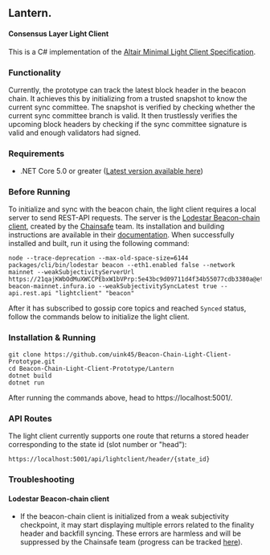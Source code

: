 ## Lantern. 
#### Consensus Layer Light Client
This is a C# implementation of the [Altair Minimal Light Client Specification](https://github.com/ethereum/consensus-specs/blob/dev/specs/altair/sync-protocol.md). 

### Functionality
Currently, the prototype can track the latest block header in the beacon chain. It achieves this by initializing from a trusted snapshot to know the current sync committee. The snapshot is verified by checking whether the current sync committee branch is valid. It then trustlessly verifies the upcoming block headers by checking if the sync committee signature is valid and enough validators had signed. 

### Requirements
- .NET Core 5.0 or greater ([Latest version available here](https://dotnet.microsoft.com/en-us/download))

### Before Running
To initialize and sync with the beacon chain, the light client requires a local server to send REST-API requests. The server is the [Lodestar Beacon-chain client](https://github.com/ChainSafe/lodestar), created by the [Chainsafe](https://github.com/ChainSafe) team. Its installation and building instructions are available  in their [documentation](https://chainsafe.github.io/lodestar/installation/). When successfully installed and built, run it using the following command:
```
node --trace-deprecation --max-old-space-size=6144 packages/cli/bin/lodestar beacon --eth1.enabled false --network mainnet --weakSubjectivityServerUrl https://21qajKWbOdMuXWCCPEbxW1bVPrp:5e43bc9d09711d4f34b55077cdb3380a@eth2-beacon-mainnet.infura.io --weakSubjectivitySyncLatest true --api.rest.api "lightclient" "beacon"
```

After it has subscribed to gossip core topics and reached `Synced` status, follow the commands below to initialize the light client.

### Installation & Running
```
git clone https://github.com/uink45/Beacon-Chain-Light-Client-Prototype.git
cd Beacon-Chain-Light-Client-Prototype/Lantern
dotnet build
dotnet run
```
After running the commands above, head to https://localhost:5001/.
### API Routes
The light client currently supports one route that returns a stored header corresponding to the state id (slot number or "head"):
```
https://localhost:5001/api/lightclient/header/{state_id}
```
### Troubleshooting
#### Lodestar Beacon-chain client
- If the beacon-chain client is initialized from a weak subjectivity checkpoint, it may start displaying multiple errors related to the finality header and backfill syncing. These errors are harmless and will be suppressed by the Chainsafe team (progress can be tracked [here](https://github.com/ChainSafe/lodestar/issues/3605)).
